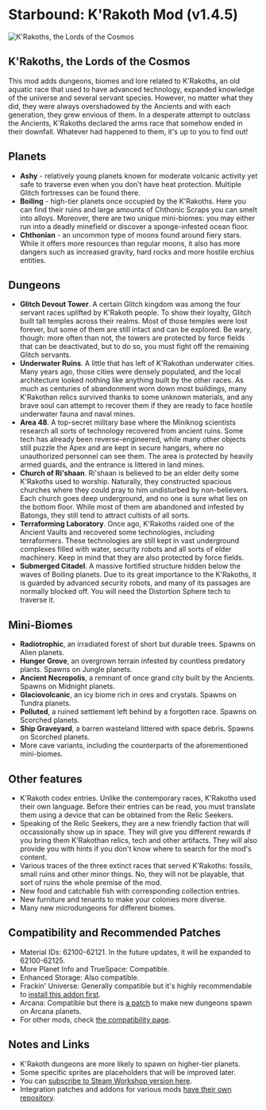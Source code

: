 #  Starbound: K'Rakoth Mod (v1.4.5)
![K'Rakoths, the Lords of the Cosmos](https://steamuserimages-a.akamaihd.net/ugc/2019350432632796986/E1B1CE08EC53AFF2BE69A3121537ACE5D56D3551/?imw=5000&imh=5000&ima=fit&impolicy=Letterbox&imcolor=%23000000&letterbox=false)

## K'Rakoths, the Lords of the Cosmos

This mod adds dungeons, biomes and lore related to K'Rakoths, an old aquatic race that used to have advanced technology, expanded knowledge of the universe and several servant species. However, no matter what they did, they were always overshadowed by the Ancients and with each generation, they grew envious of them. In a desperate attempt to outclass the Ancients, K'Rakoths declared the arms race that somehow ended in their downfall. Whatever had happened to them, it's up to you to find out!

## Planets
- **Ashy** - relatively young planets known for moderate volcanic activity yet safe to traverse even when you don't have heat protection. Multiple Glitch fortresses can be found there.
- **Boiling** - high-tier planets once occupied by the K'Rakoths. Here you can find their ruins and large amounts of Chthonic Scraps you can smelt into alloys. Moreover, there are two unique mini-biomes: you may either run into a deadly minefield or discover a sponge-infested ocean floor.
- **Chthonian** - an uncommon type of moons found around fiery stars. While it offers more resources than regular moons, it also has more dangers such as increased gravity, hard rocks and more hostile erchius entities.

## Dungeons
- **Glitch Devout Tower**. A certain Glitch kingdom was among the four servant races uplifted by K'Rakoth people. To show their loyalty, Glitch built tall temples across their realms. Most of those temples were lost forever, but some of them are still intact and can be explored. Be wary, though: more often than not, the towers are protected by force fields that can be deactivated, but to do so, you must fight off the remaining Glitch servants.
- **Underwater Ruins**. A little that has left of K'Rakothan underwater cities. Many years ago, those cities were densely populated, and the local architecture looked nothing like anything built by the other races. As much as centuries of abandonment worn down most buildings, many K'Rakothan relics survived thanks to some unknown materials, and any brave soul can attempt to recover them if they are ready to face hostile underwater fauna and naval mines.
- **Area 48**. A top-secret military base where the Miniknog scientists research all sorts of technology recovered from ancient ruins. Some tech has already been reverse-engineered, while many other objects still puzzle the Apex and are kept in secure hangars, where no unauthorized personnel can see them. The area is protected by heavily armed guards, and the entrance is littered in land mines.
- **Church of Ri'shaan**. Ri'shaan is believed to be an elder deity some K'Rakoths used to worship. Naturally, they constructed spacious churches where they could pray to him undisturbed by non-believers. Each church goes deep underground, and no one is sure what lies on the bottom floor. While most of them are abandoned and infested by Batongs, they still tend to attract cultists of all sorts.
- **Terraforming Laboratory**. Once ago, K'Rakoths raided one of the Ancient Vaults and recovered some technologies, including terraformers. These technologies are still kept in vast underground complexes filled with water, security robots and all sorts of elder machinery. Keep in mind that they are also protected by force fields.
- **Submerged Citadel**. A massive fortified structure hidden below the waves of Boiling planets. Due to its great importance to the K'Rakoths, it is guarded by advanced security robots, and many of its passages are normally blocked off. You will need the Distortion Sphere tech to traverse it.

## Mini-Biomes
- **Radiotrophic**, an irradiated forest of short but durable trees. Spawns on Alien planets.
- **Hunger Grove**, an overgrown terrain infested by countless predatory plants. Spawns on Jungle planets.
- **Ancient Necropolis**, a remnant of once grand city built by the Ancients. Spawns on Midnight planets.
- **Glaciovolcanic**, an icy biome rich in ores and crystals. Spawns on Tundra planets.
- **Polluted**, a ruined settlement left behind by a forgotten race. Spawns on Scorched planets.
- **Ship Graveyard**, a barren wasteland littered with space debris. Spawns on Scorched planets.
- More cave variants, including the counterparts of the aforementioned mini-biomes.

## Other features
- K'Rakoth codex entries. Unlike the contemporary races, K'Rakoths used their own language. Before their entries can be read, you must translate them using a device that can be obtained from the Relic Seekers.
- Speaking of the Relic Seekers, they are a new friendly faction that will occassionally show up in space. They will give you different rewards if you bring them K'Rakothan relics, tech and other artifacts. They will also provide you with hints if you don't know where to search for the mod's content.
- Various traces of the three extinct races that served K'Rakoths: fossils, small ruins and other minor things. No, they will not be playable, that sort of ruins the whole premise of the mod.
- New food and catchable fish with corresponding collection entries.
- New furniture and tenants to make your colonies more diverse.
- Many new microdungeons for different biomes.

## Compatibility and Recommended Patches
- Material IDs: 62100-62121. In the future updates, it will be expanded to 62100-62125.
- More Planet Info and TrueSpace: Compatible.
- Enhanced Storage: Also compatible.
- Frackin' Universe: Generally compatible but it's highly recommendable to [install this addon first](https://steamcommunity.com/sharedfiles/filedetails/?id=2605267672).
- Arcana: Compatible but there is [a patch](https://steamcommunity.com/sharedfiles/filedetails/?id=2607069863) to make new dungeons spawn on Arcana planets.
- For other mods, check [the compatibility page](https://github.com/AngryTurret/K-Rakoth-Mod/wiki/Compatibility).

## Notes and Links
- K'Rakoth dungeons are more likely to spawn on higher-tier planets.
- Some specific sprites are placeholders that will be improved later.
- You can [subscribe to Steam Workshop version here](https://steamcommunity.com/workshop/filedetails/?id=2604255131).
- Integration patches and addons for various mods [have their own repository](https://github.com/AngryTurret/K-Rakoth-Mod-Patches).
